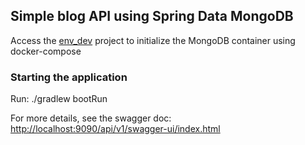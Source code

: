 ## Simple blog API using Spring Data MongoDB

Access the [env_dev](https://github.com/darian-beluzzo/env_dev) project to initialize the MongoDB container using docker-compose

### Starting the application

Run: ./gradlew bootRun

For more details, see the swagger doc:
[http://localhost:9090/api/v1/swagger-ui/index.html](http://localhost:9090/api/v1/swagger-ui/index.html)
